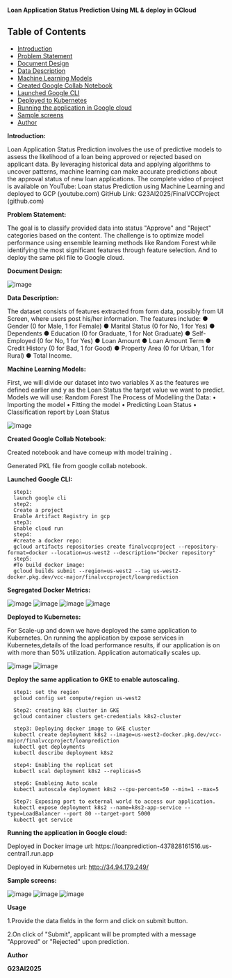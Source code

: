 **Loan Application Status Prediction Using ML & deploy in GCloud**

## Table of Contents

- [Introduction](#introduction)
- [Problem Statement](#problemStatement)
- [Document Design](#documentDesign)
- [Data Description](#dataDescription)
- [Machine Learning Models](#machineLearningModels)
- [Created Google Collab Notebook](#createdGoogleCollabNotebook)
- [Launched Google CLI](#launchedGoogleCLI)
- [Deployed to Kubernetes](#deployedToKubernetes)
- [Running the application in Google cloud](#runningTheApplicationInGoogleCloud)
- [Sample screens](#sampleScreens)
- [Author](#author)

**Introduction:**

Loan Application Status Prediction involves the use of predictive models to assess the likelihood of a loan being approved or rejected based on applicant data. By leveraging historical data and applying algorithms to uncover patterns, machine learning can make accurate predictions about the approval status of new loan applications. 
The complete video of project is available on YouTube: Loan status Prediction using Machine Learning and deployed to GCP (youtube.com)
GitHub Link: G23AI2025/FinalVCCProject (github.com)

**Problem Statement:**

The goal is to classify provided data into status "Approve" and "Reject" categories based on the content.
The challenge is to optimize model performance using ensemble learning methods like Random Forest while identifying the most significant features through feature selection.
And to deploy the same pkl file to Google cloud.


**Document Design:**

  ![image](https://github.com/user-attachments/assets/99db6cb1-ddc7-439a-99ca-8d16d167c501)

 
**Data Description:**

The dataset consists of features extracted from form data, possibly from UI Screen, where users post his/her information. The features include:
      ●	Gender (0 for Male, 1 for Female)
      ●	Marital Status (0 for No, 1 for Yes)
      ●	Dependents 
      ●	Education (0 for Graduate, 1 for Not Graduate)
      ●	Self-Employed (0 for No, 1 for Yes)
      ●	Loan Amount 
      ●	Loan Amount Term 
      ●	Credit History (0 for Bad, 1 for Good)
      ●	Property Area (0 for Urban, 1 for Rural)
      ●	Total Income.


**Machine Learning Models:**

First, we will divide our dataset into two variables X as the features we defined earlier and y as the Loan Status the target value we want to predict.
Models we will use: Random Forest
The Process of Modelling the Data:
•	Importing the model
•	Fitting the model
•	Predicting Loan Status
•	Classification report by Loan Status

![image](https://github.com/user-attachments/assets/c8af6839-e4b3-477c-ba0b-1d42ac8eac35)


**Created Google Collab Notebook**:

Created notebook and have comeup with model training .

Generated PKL file from google collab notebook.

 
**Launched Google CLI:**
      
      step1:
      launch google cli      
      step2:
      Create a project
      Enable Artifact Registry in gcp      
      step3:
      Enable cloud run      
      step4:
      #create a docker repo:
      gcloud artifacts repositories create finalvccproject --repository-format=docker --location=us-west2 --description="Docker repository"
      step5:
      #To build docker image:
      gcloud builds submit --region=us-west2 --tag us-west2-docker.pkg.dev/vcc-major/finalvccproject/loanprediction
      
**Segregated Docker Metrics:**

  ![image](https://github.com/user-attachments/assets/65189304-b200-4381-a138-1f86e369a825)
  ![image](https://github.com/user-attachments/assets/437a8652-79ca-408d-9fbe-207726ebf3ee)
  ![image](https://github.com/user-attachments/assets/9238aa71-92df-4a6b-9354-54b8bdbd4e92)
  ![image](https://github.com/user-attachments/assets/6e277a2c-4c8a-4192-acc3-6132a8480fe7)
  

**Deployed to Kubernetes:**

 For Scale-up and down we have deployed the same application to Kubernetes.
 On running the application by expose services in Kubernetes,details of the load performance results, if our application is on with more than 50% utilization. Application automatically scales up.

 ![image](https://github.com/user-attachments/assets/32673441-27fb-4982-8cec-b2ff504ea05a)
 ![image](https://github.com/user-attachments/assets/d179f03b-ee0d-403e-98a2-d75b5232a2dd)


 **Deploy the same application to GKE to enable autoscaling.**
 
      step1: set the region
      gcloud config set compute/region us-west2
      
      Step2: creating k8s cluster in GKE
      gcloud container clusters get-credentials k8s2-cluster 
      
      step3: Deploying docker image to GKE cluster
      kubectl create deployment k8s2 --image=us-west2-docker.pkg.dev/vcc-major/finalvccproject/loanprediction
      kubectl get deployments
      kubectl describe deployment k8s2
      
      step4: Enabling the replicat set
      kubectl scal deployment k8s2 --replicas=5
      
      step6: Enableing Auto scale 
      kubectl autoscale deployment k8s2 --cpu-percent=50 --min=1 --max=5
      
      Step7: Exposing port to external world to access our application.
      kubectl expose deployment k8s2 --name=k8s2-app-service --type=LoadBalancer --port 80 --target-port 5000
      kubectl get service
      
**Running the application in Google cloud:**

   Deployed in Docker image url: https://loanprediction-437828161516.us-  central1.run.app
   
   Deployed in Kubernetes url: http://34.94.179.249/
   
**Sample screens:**

 ![image](https://github.com/user-attachments/assets/89297036-28ec-4c6a-8791-d8dc24b23469)
 ![image](https://github.com/user-attachments/assets/8eb8919a-39c2-4087-8db9-3b24a16536a5)
 ![image](https://github.com/user-attachments/assets/b887a39f-1a4d-4cfb-9453-3b328b768c8d)

**Usage**

1.Provide the data fields in the form and click on submit button. 

2.On click of "Submit", applicant will be prompted with a message "Approved" or "Rejected" upon prediction.

**Author**

**G23AI2025**
 
